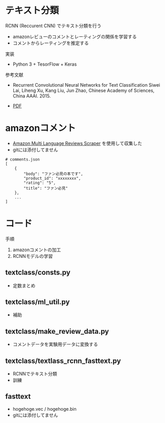 # テキスト分類

RCNN (Reccurent CNN) でテキスト分類を行う

- amazonレビューのコメントとレーティングの関係を学習する
- コメントからレーティングを推定する

実装

- Python 3 + TesorFlow + Keras

参考文献

- Recurrent Convolutional Neural Networks for Text Classification
  Siwei Lai, Liheng Xu, Kang Liu, Jun Zhao, Chinese Academy of Sciences, China
  AAAI. 2015.

- [PDF](https://www.aaai.org/ocs/index.php/AAAI/AAAI15/paper/view/9745/9552)

# amazonコメント

- [Amazon Multi Language Reviews Scraper](https://github.com/philipperemy/amazon-reviews-scraper) を使用して収集した
- gitには添付してません

```
# comments.json
[
    {
        "body": "ファン必見の本です",
        "product_id": "xxxxxxxx",
        "rating": "5",
        "title": "ファン必見"
    },
    ...
]
```

# コード

手順

1. amazonコメントの加工
2. RCNNモデルの学習

## textclass/consts.py

- 定数まとめ

## textclass/ml_util.py

- 補助

## textclass/make_review_data.py

- コメントデータを実験用データに変換する

## textclass/textlass_rcnn_fasttext.py

- RCNNでテキスト分類
- 訓練

## fasttext

- hogehoge.vec / hogehoge.bin 
- gitには添付してません

